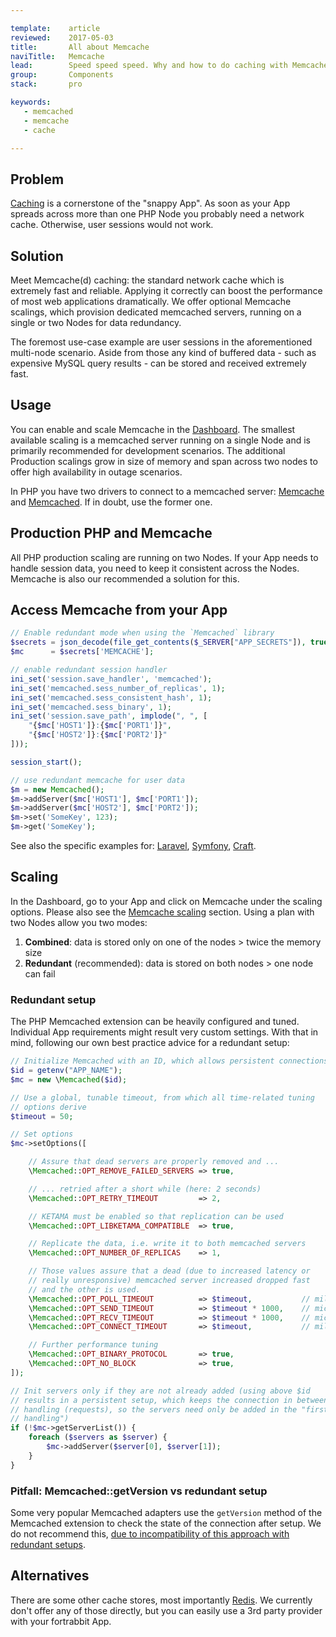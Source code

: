 ```yaml
---

template:    article
reviewed:    2017-05-03
title:       All about Memcache
naviTitle:   Memcache
lead:        Speed speed speed. Why and how to do caching with Memcache on fortrabbit.
group:       Components
stack:       pro

keywords:
   - memcached
   - memcache
   - cache

---
```



## Problem

[Caching](best-practices#toc-prepare-to-cache) is a cornerstone of the "snappy App". As soon as your App spreads across more than one PHP Node you probably need a network cache. Otherwise, user sessions would not work.

## Solution

Meet Memcache(d) caching: the standard network cache which is extremely fast and reliable. Applying it correctly can boost the performance of most web applications dramatically. We offer optional Memcache scalings, which provision dedicated memcached servers, running on a single or two Nodes for data redundancy.

The foremost use-case example are user sessions in the aforementioned multi-node scenario. Aside from those any kind of buffered data - such as expensive MySQL query results - can be stored and received extremely fast.


## Usage

You can enable and scale Memcache in the [Dashboard](dashboard). The smallest available scaling is a memcached server running on a single Node and is primarily recommended for development scenarios. The additional Production scalings grow in size of memory and span across two nodes to offer high availability in outage scenarios.

In PHP you have two drivers to connect to a memcached server: [Memcache](http://php.net/manual/en/book.memcache.php) and [Memcached](http://php.net/manual/en/book.memcached.php). If in doubt, use the former one.

## Production PHP and Memcache

All PHP production scaling are running on two Nodes. If your App needs to handle session data, you need to keep it consistent across the Nodes. Memcache is also our recommended a solution for this.

## Access Memcache from your App

```php
// Enable redundant mode when using the `Memcached` library
$secrets = json_decode(file_get_contents($_SERVER["APP_SECRETS"]), true);
$mc      = $secrets['MEMCACHE'];

// enable redundant session handler
ini_set('session.save_handler', 'memcached');
ini_set('memcached.sess_number_of_replicas', 1);
ini_set('memcached.sess_consistent_hash', 1);
ini_set('memcached.sess_binary', 1);
ini_set('session.save_path', implode(", ", [
    "{$mc['HOST1']}:{$mc['PORT1']}",
    "{$mc['HOST2']}:{$mc['PORT2']}"
]));

session_start();

// use redundant memcache for user data
$m = new Memcached();
$m->addServer($mc['HOST1'], $mc['PORT1']);
$m->addServer($mc['HOST2'], $mc['PORT2']);
$m->set('SomeKey', 123);
$m->get('SomeKey');
```

See also the specific examples for: [Laravel](install-laravel#toc-memcache), [Symfony](install-symfony#toc-memcache), [Craft](install-craft#toc-memcache).



## Scaling

In the Dashboard, go to your App and click on Memcache under the scaling options. Please also see the [Memcache scaling](scaling#toc-memcache) section. Using a plan with two Nodes allow you two modes:

1. **Combined**: data is stored only on one of the nodes > twice the memory size
2. **Redundant** (recommended): data is stored on both nodes > one node can fail


### Redundant setup

The PHP Memcached extension can be heavily configured and tuned. Individual App requirements might result very custom settings. With that in mind, following our own best practice advice for a redundant setup:

``` php
// Initialize Memcached with an ID, which allows persistent connections
$id = getenv("APP_NAME");
$mc = new \Memcached($id);

// Use a global, tunable timeout, from which all time-related tuning
// options derive
$timeout = 50;

// Set options
$mc->setOptions([

    // Assure that dead servers are properly removed and ...
    \Memcached::OPT_REMOVE_FAILED_SERVERS => true,

    // ... retried after a short while (here: 2 seconds)
    \Memcached::OPT_RETRY_TIMEOUT         => 2,

    // KETAMA must be enabled so that replication can be used
    \Memcached::OPT_LIBKETAMA_COMPATIBLE  => true,

    // Replicate the data, i.e. write it to both memcached servers
    \Memcached::OPT_NUMBER_OF_REPLICAS    => 1,

    // Those values assure that a dead (due to increased latency or
    // really unresponsive) memcached server increased dropped fast
    // and the other is used.
    \Memcached::OPT_POLL_TIMEOUT          => $timeout,           // milliseconds
    \Memcached::OPT_SEND_TIMEOUT          => $timeout * 1000,    // microseconds
    \Memcached::OPT_RECV_TIMEOUT          => $timeout * 1000,    // microseconds
    \Memcached::OPT_CONNECT_TIMEOUT       => $timeout,           // milliseconds

    // Further performance tuning
    \Memcached::OPT_BINARY_PROTOCOL       => true,
    \Memcached::OPT_NO_BLOCK              => true,
]);

// Init servers only if they are not already added (using above $id
// results in a persistent setup, which keeps the connection in between
// handling (requests), so the servers need only be added in the "first
// handling")
if (!$mc->getServerList()) {
    foreach ($servers as $server) {
        $mc->addServer($server[0], $server[1]);
    }
}
```

### Pitfall: Memcached::getVersion vs redundant setup

Some very popular Memcached adapters use the `getVersion` method of the Memcached extension to check the state of the connection after setup. We do not recommend this, [due to incompatibility of this approach with redundant setups](https://github.com/laravel/framework/issues/17957).

## Alternatives

There are some other cache stores, most importantly [Redis](http://redis.io/). We currently don't offer any of those directly, but you can easily use a 3rd party provider with your fortrabbit App.
